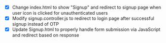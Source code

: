 - [x] Change index.html to show "Signup" and redirect to signup page when user icon is clicked for unauthenticated users
- [x] Modify signup.controller.js to redirect to login page after successful signup instead of OTP
- [x] Update Signup.html to properly handle form submission via JavaScript and redirect based on response
